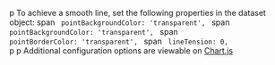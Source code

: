 p To achieve a smooth line, set the following properties in the dataset object:
span <code> pointBackgroundColor: 'transparent', </code>
span <code> pointBackgroundColor: 'transparent', </code>
span <code> pointBorderColor: 'transparent', </code>
span <code> lineTension: 0, </code>
p
p Additional configuration options are viewable on <a href="https://www.chartjs.org/docs/latest/charts/line.html">Chart.js</a>
